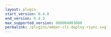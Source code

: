 ```yaml
---
layout: plugin
start_version: 0.4.0
end_version: 0.4.3
max_supported_version: 000004003000
permalink: /plugins/ember-cli-deploy-rsync.svg
---
```

